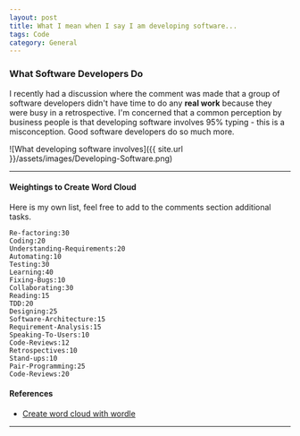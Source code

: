 ```yaml
---
layout: post
title: What I mean when I say I am developing software...
tags: Code
category: General
---
```

### What Software Developers Do ###

I recently had a discussion where the comment was made that a group of software developers didn't have time to do any **real work** because they were busy in a retrospective. I'm concerned that a common perception by business people is that developing software involves 95% typing - this is a misconception. Good software developers do so much more.

![What developing software involves]({{ site.url }}/assets/images/Developing-Software.png)

-------------------------------------------------------------------------

#### Weightings to Create Word Cloud ####

Here is my own list, feel free to add to the comments section additional tasks.

~~~
Re-factoring:30
Coding:20
Understanding-Requirements:20
Automating:10
Testing:30
Learning:40
Fixing-Bugs:10
Collaborating:30
Reading:15
TDD:20
Designing:25
Software-Architecture:15
Requirement-Analysis:15
Speaking-To-Users:10
Code-Reviews:12
Retrospectives:10
Stand-ups:10
Pair-Programming:25
Code-Reviews:20
~~~

#### References ####

- [Create word cloud with wordle](http://www.wordle.net/)

-------------------------------------------------------------------------
